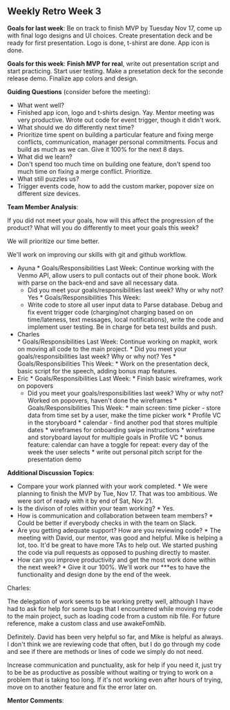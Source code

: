 ## Weekly Retro Week 3

**Goals for last week**:
Be on track to finish MVP by Tuesday Nov 17, come up with final logo designs and UI choices. Create presentation deck and be ready for first presentation. Logo is done, t-shirst are done. App icon is done. 

**Goals for this week**:
**Finish MVP for real**, write out presentation script and start practicing. Start user testing. Make a presetation deck for the seconde release demo. Finalize app colors and design.   

**Guiding Questions** (consider before the meeting):

  *  What went well?
   * Finished app icon, logo and t-shirts design. Yay. Mentor meeting was very productive. Wrote out code for event trigger, though it didn't work.  
  *  What should we do differently next time?
   * Prioritize time spent on building a particular feature and fixing merge conflicts, communication, manager personal commitments. Focus and build as much as we can. Give it 100% for the next 8 days.   
  *  What did we learn?
   * Don't spend too much time on building one feature, don't spend too much time on fixing a merge conflict. Prioritize.   
  *  What still puzzles us?
   * Trigger events code, how to add the custom marker, popover size on different size devices.   
 
**Team Member Analysis**:


If you did not meet your goals, how will this affect the progression of the product? What will you do differently to meet your goals this week? 

We will prioritize our time better. 

We'll work on improving our skills with git and github workflow. 


  *  Ayuna
    * Goals/Responsibilities Last Week:
      Continue working with the Venmo API, allow users to pull contacts out of their phone book. Work with parse on the back-end and save all necessary data.       
        * Did you meet your goals/responsibilities last week? Why or why not? Yes
    * Goals/Responsibilities This Week:
        * Write code to store all user input data to Parse database. Debug and fix event trigger code (charging/not charging based on on time/lateness, text messages, local notifications), write the code and implement user testing. Be in charge for beta test builds and push. 
  *  Charles    
    * Goals/Responsibilities Last Week: 
      Continue working on mapkit, work on moving all code to the main project.
         * Did you meet your goals/responsibilities last week? Why or why not? Yes
    * Goals/Responsibilities This Week:
         * Work on the presentation deck, basic script for the speech, adding bonus map features. 
  *  Eric
    * Goals/Responsibilities Last Week:
         * Finish basic wireframes, work on popovers
        * Did you meet your goals/responsibilities last week? Why or why not? Worked on popovers, haven't done the wireframes
    * Goals/Responsibilities This Week:
         * main screen: time picker - store data from time set by a user, make the time picker work
         * Profile VC in the storyboard
         * calendar - find another pod that stores multiple dates
         * wireframes for onboarding swipe instructions
         * wireframe and storyboard layout for multiple goals in Profile VC
         * bonus feature: calendar can have a toggle for repeat: every day of the week the user selects
         * write out personal pitch script for the presentation demo 

**Additional Discussion Topics**:

  *  Compare your work planned with your work completed.
    *  We were planning to finish the MVP by Tue, Nov 17. That was too ambitious. We were sort of ready with it by end of Sat, Nov 21.  
  *  Is the divison of roles within your team working?
    * Yes. 
  *  How is communication and collaboration between team members?
    * Could be better if everybody checks in with the team on Slack.  
  *  Are you getting adequate support? How are you reviewing code?
    * The meeting with David, our mentor, was good and helpful. Mike is helping a lot, too. It'd be great to have more TAs to help out. We started pushing the code via pull requests as opposed to pushing directly to master.  
  *  How can you improve productivity and get the most work done within the next week?
    * Give it our 100%. We'll work our ***es to have the functionality and design done by the end of the week.  

Charles: 

The delegation of work seems to be working pretty well, although I have had to ask for help for some bugs that I encountered while moving my code to the main project, such as loading code from a custom nib file. For future reference, make a custom class and use awakeFomNib.

Definitely. David has been very helpful so far, and Mike is helpful as always. I don't think we are reviewing code that often, but I do go through my code and see if there are methods or lines of code we simply do not need. 

Increase communication and punctuality, ask for help if you need it, just try to be be as productive as possible without waiting or trying to work on a problem that is taking too long. If it's not working even after hours of trying, move on to another feature and fix the error later on. 


**Mentor Comments**:
